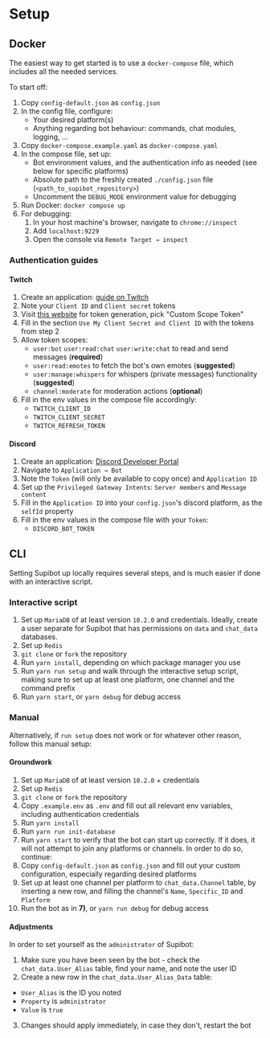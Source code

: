 # Setup

## Docker 

The easiest way to get started is to use a `docker-compose` file, which includes all the needed services.

To start off:
1) Copy `config-default.json` as `config.json`
2) In the config file, configure:
   - Your desired platform(s)
   - Anything regarding bot behaviour: commands, chat modules, logging, ... 
3) Copy `docker-compose.example.yaml` as `docker-compose.yaml`
4) In the compose file, set up:
   - Bot environment values, and the authentication info as needed (see below for specific platforms)
   - Absolute path to the freshly created `./config.json` file (`<path_to_supibot_repository>`)
   - Uncomment the `DEBUG_MODE` environment value for debugging 
5) Run Docker: `docker compose up`
6) For debugging:
   1) In your host machine's browser, navigate to `chrome://inspect`
   2) Add `localhost:9229`
   3) Open the console via `Remote Target → inspect`

### Authentication guides

#### Twitch

1. Create an application: [guide on Twitch](https://dev.twitch.tv/docs/authentication/register-app/)
2. Note your `Client ID` and `Client secret` tokens
3. Visit [this website](https://twitchtokengenerator.com/) for token generation, pick "Custom Scope Token"
4. Fill in the section `Use My Client Secret and Client ID` with the tokens from step 2
5. Allow token scopes: 
   - `user:bot` `user:read:chat` `user:write:chat` to read and send messages (**required**)
   - `user:read:emotes` to fetch the bot's own emotes (**suggested**)
   - `user:manage:whispers` for whispers (private messages) functionality (**suggested**)
   - `channel:moderate` for moderation actions (**optional**)
6. Fill in the env values in the compose file accordingly:
   - `TWITCH_CLIENT_ID`
   - `TWITCH_CLIENT_SECRET`
   - `TWITCH_REFRESH_TOKEN`

#### Discord

1. Create an application: [Discord Developer Portal](https://discord.com/developers/applications)
2. Navigate to `Application → Bot`
3. Note the `Token` (will only be available to copy once) and `Application ID`
4. Set up the `Privileged Gateway Intents`: `Server members` and `Message content`
5. Fill in the `Application ID` into your `config.json`'s discord platform, as the `selfId` property
6. Fill in the env values in the compose file with your `Token`:
   - `DISCORD_BOT_TOKEN`

## CLI

Setting Supibot up locally requires several steps, and is much easier if done with an interactive script.

### Interactive script

1) Set up `MariaDB` of at least version `10.2.0` and credentials. Ideally, create a user separate for Supibot that has permissions on `data` and `chat_data` databases.
2) Set up `Redis`
3) `git clone` or `fork` the repository
4) Run `yarn install`, depending on which package manager you use
5) Run `yarn run setup` and walk through the interactive setup script, making sure to set up at least one platform, one channel and the command prefix
6) Run `yarn start`, or `yarn debug` for debug access

### Manual

Alternatively, if `run setup` does not work or for whatever other reason, follow this manual setup:

#### Groundwork

1) Set up `MariaDB` of at least version `10.2.0` + credentials
2) Set up `Redis`
3) `git clone` or `fork` the repository
4) Copy `.example.env` as `.env` and fill out all relevant env variables, including authentication credentials
5) Run `yarn install`
6) Run `yarn run init-database`
7) Run `yarn start` to verify that the bot can start up correctly. If it does, it will not attempt to join any platforms or channels. In order to do so, continue:
8) Copy `config-default.json` as `config.json` and fill out your custom configuration, especially regarding desired platforms
9) Set up at least one channel per platform to `chat_data.Channel` table, by inserting a new row, and filling the channel's `Name`, `Specific_ID` and `Platform`
10) Run the bot as in **7)**, or `yarn run debug` for debug access

#### Adjustments

In order to set yourself as the `administrator` of Supibot:

1) Make sure you have been seen by the bot - check the `chat_data.User_Alias` table, find your name, and note the user ID
2) Create a new row in the `chat_data.User_Alias_Data` table: 
  - `User_Alias` is the ID you noted
  - `Property` is `administrator`
  - `Value` is `true`
3) Changes should apply immediately, in case they don't, restart the bot
